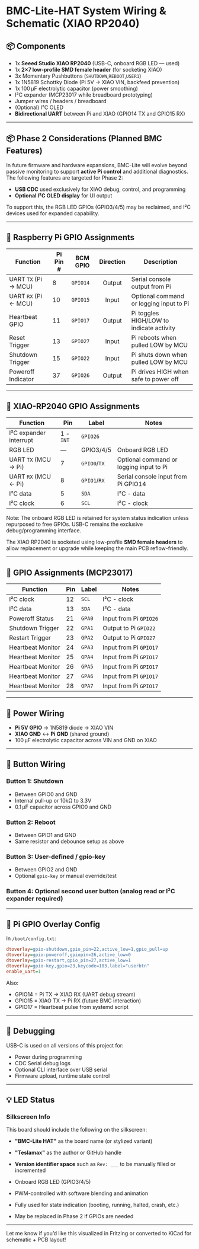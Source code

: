 # BMC-Lite-HAT System Wiring & Schematic (XIAO RP2040)

## 📦 Components

- 1x **Seeed Studio XIAO RP2040** (USB-C, onboard RGB LED — used)
- 1x **2×7 low-profile SMD female header** (for socketing XIAO)
- 3x Momentary Pushbuttons (`SHUTDOWN`,`REBOOT`,`USER1`)
- 1x 1N5819 Schottky Diode (Pi 5V → XIAO VIN, backfeed prevention)
- 1x 100 µF electrolytic capacitor (power smoothing)
- I²C expander (MCP23017 while breadboard prototyping)
- Jumper wires / headers / breadboard
- (Optional) I²C OLED
- **Bidirectional UART** between Pi and XIAO (GPIO14 TX and GPIO15 RX)

---

## 📦 Phase 2 Considerations (Planned BMC Features)

In future firmware and hardware expansions, BMC-Lite will evolve beyond passive monitoring to support **active Pi control** and additional diagnostics. The following features are targeted for Phase 2:

- **USB CDC** used exclusively for XIAO debug, control, and programming
- **Optional I²C OLED display** for UI output

To support this, the RGB LED GPIOs (GPIO3/4/5) may be reclaimed, and I²C devices used for expanded capability.

---

## 🧭 Raspberry Pi GPIO Assignments

| Function            | Pi Pin # | BCM GPIO | Direction | Description                                  |
|---------------------|----------|----------|:---------:|----------------------------------------------|
| UART `TX` (Pi → MCU)  | 8        | `GPIO14`   | Output    | Serial console output from Pi                |
| UART `RX` (Pi ← MCU)  | 10       | `GPIO15`   | Input     | Optional command or logging input to Pi      |
| Heartbeat GPIO      | 11       | `GPIO17`   | Output    | Pi toggles HIGH/LOW to indicate activity     |
| Reset Trigger       | 13       | `GPIO27`   | Input     | Pi reboots when pulled LOW by MCU            |
| Shutdown Trigger    | 15       | `GPIO22`   | Input     | Pi shuts down when pulled LOW by MCU         |
| Poweroff Indicator  | 37       | `GPIO26`   | Output    | Pi drives HIGH when safe to power off        |

---

## 🧭 XIAO-RP2040 GPIO Assignments

| Function            | Pin | Label | Notes                             |
|---------------------|----------|-------------|-----------------------------------|
| I²C expander interrupt | 1 - `INT` | `GPIO26` | | |
| RGB LED             | —        | GPIO3/4/5   | Onboard RGB LED |
| UART `TX` (MCU → Pi)     | 7        | `GPIO0`/`TX`      | Optional command or logging input to Pi   |
| UART `RX` (MCU ← Pi)     | 8       | `GPIO1`/`RX`      | Serial console input from Pi GPIO14       |
| I²C data | 5 | `SDA` | I²C - data | I²C data |
| I²C clock | 6 | `SCL` | I²C - clock | I²C clock |

Note: The onboard RGB LED is retained for system status indication unless repurposed to free GPIOs. USB-C remains the exclusive debug/programming interface.

The XIAO RP2040 is socketed using low-profile **SMD female headers** to allow replacement or upgrade while keeping the main PCB reflow-friendly.

---

## 🧭 GPIO Assignments (MCP23017)

| Function            | Pin      | Label       | Notes                             |
|---------------------|----------|-------------|-----------------------------------|
| I²C clock | 12 | `SCL` | I²C - clock | I²C clock |
| I²C data | 13 | `SDA` | I²C - data | I²C data |
| Poweroff Status     | 21       | `GPA0`      | Input from Pi `GPIO26`            |
| Shutdown Trigger    | 22       | `GPA1`      |  Output to Pi `GPIO22`            |
| Restart Trigger     | 23       | `GPA2`      |  Output to Pi `GPIO27`            |
| Heartbeat Monitor   | 24       | `GPA3`      | Input from Pi `GPIO17`            |
| Heartbeat Monitor   | 25       | `GPA4`      | Input from Pi `GPIO17`            |
| Heartbeat Monitor   | 26       | `GPA5`      | Input from Pi `GPIO17`            |
| Heartbeat Monitor   | 27       | `GPA6`      | Input from Pi `GPIO17`            |
| Heartbeat Monitor   | 28       | `GPA7`      | Input from Pi `GPIO17`            |


---

## 🔌 Power Wiring

- **Pi 5V GPIO** → 1N5819 diode → XIAO VIN
- **XIAO GND** ↔ **Pi GND** (shared ground)
- 100 µF electrolytic capacitor across VIN and GND on XIAO

---

## 🔘 Button Wiring

### Button 1: Shutdown
- Between GPIO0 and GND
- Internal pull-up or 10kΩ to 3.3V
- 0.1 µF capacitor across GPIO0 and GND

### Button 2: Reboot
- Between GPIO1 and GND
- Same resistor and debounce setup as above

### Button 3: User-defined / gpio-key
- Between GPIO2 and GND
- Optional `gpio-key` or manual override/test

### Button 4: Optional second user button (analog read or I²C expander required)

---

## 🔁 Pi GPIO Overlay Config

In `/boot/config.txt`:

```ini
dtoverlay=gpio-shutdown,gpio_pin=22,active_low=1,gpio_pull=up
dtoverlay=gpio-poweroff,gpiopin=26,active_low=0
dtoverlay=gpio-restart,gpio_pin=27,active_low=1
dtoverlay=gpio-key,gpio=23,keycode=103,label="userbtn"
enable_uart=1
```

Also:
- GPIO14 = Pi TX → XIAO RX (UART debug stream)
- GPIO15 = XIAO TX → Pi RX (future BMC interaction)
- GPIO17 = Heartbeat pulse from systemd script

---

## 🧪 Debugging

USB-C is used on all versions of this project for:
- Power during programming
- CDC Serial debug logs
- Optional CLI interface over USB serial
- Firmware upload, runtime state control

---

## 💡 LED Status

### Silkscreen Info
This board should include the following on the silkscreen:
- **"BMC-Lite HAT"** as the board name (or stylized variant)
- **"Teslamax"** as the author or GitHub handle
- **Version identifier space** such as `Rev: ___` to be manually filled or incremented


- Onboard RGB LED (GPIO3/4/5)
- PWM-controlled with software blending and animation
- Fully used for state indication (booting, running, halted, crash, etc.)
- May be replaced in Phase 2 if GPIOs are needed

---

Let me know if you’d like this visualized in Fritzing or converted to KiCad for schematic + PCB layout!

